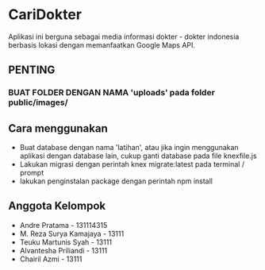 # CariDokter

Aplikasi ini berguna sebagai media informasi dokter - dokter indonesia berbasis lokasi dengan memanfaatkan Google Maps API.

## PENTING
### BUAT FOLDER DENGAN NAMA 'uploads' pada folder public/images/
## Cara menggunakan

* Buat database dengan nama 'latihan', atau jika ingin menggunakan aplikasi dengan database lain, cukup ganti database pada file knexfile.js
* Lakukan migrasi dengan perintah knex migrate:latest pada terminal / prompt
* lakukan penginstalan package dengan perintah npm install

## Anggota Kelompok

* Andre Pratama - 131114315
* M. Reza Surya Kamajaya - 13111
* Teuku Martunis Syah - 13111
* Alvantesha Priliandi - 13111
* Chairil Azmi - 13111